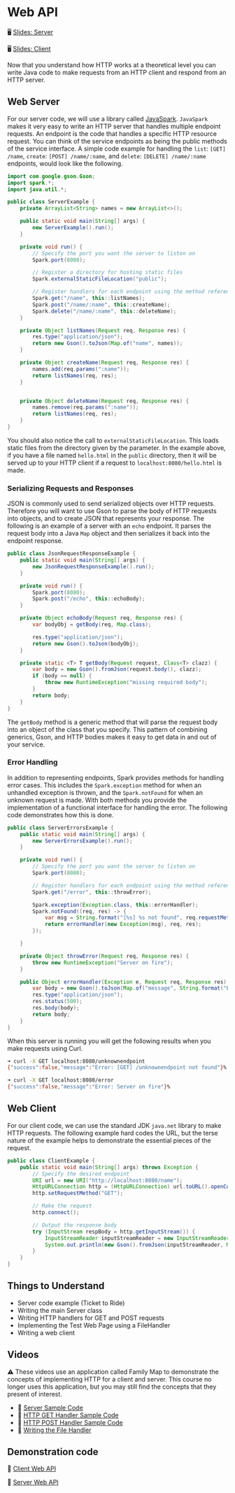 # Web API

🖥️ [Slides: Server](https://docs.google.com/presentation/d/1Nvb0fUObt-An0nMOFEhgIufnSN6qpixF/edit?usp=sharing&ouid=114081115660452804792&rtpof=true&sd=true)

🖥️ [Slides: Client](https://docs.google.com/presentation/d/1P-qIn-6mrZ28UuRFtFMIvGnjygOtOzZ5/edit?usp=sharing&ouid=114081115660452804792&rtpof=true&sd=true)

Now that you understand how HTTP works at a theoretical level you can write Java code to make requests from an HTTP client and respond from an HTTP server.

## Web Server

For our server code, we will use a library called [JavaSpark](https://sparkjava.com/). `JavaSpark` makes it very easy to write an HTTP server that handles multiple endpoint requests. An endpoint is the code that handles a specific HTTP resource request. You can think of the service endpoints as being the public methods of the service interface. A simple code example for handling the `list`: `[GET] /name`, `create`: `[POST] /name/:name`, and `delete`: `[DELETE] /name/:name` endpoints, would look like the following.

```java
import com.google.gson.Gson;
import spark.*;
import java.util.*;

public class ServerExample {
    private ArrayList<String> names = new ArrayList<>();

    public static void main(String[] args) {
        new ServerExample().run();
    }

    private void run() {
        // Specify the port you want the server to listen on
        Spark.port(8080);

        // Register a directory for hosting static files
        Spark.externalStaticFileLocation("public");

        // Register handlers for each endpoint using the method reference syntax
        Spark.get("/name", this::listNames);
        Spark.post("/name/:name", this::createName);
        Spark.delete("/name/:name", this::deleteName);
    }

    private Object listNames(Request req, Response res) {
        res.type("application/json");
        return new Gson().toJson(Map.of("name", names));
    }

    private Object createName(Request req, Response res) {
        names.add(req.params(":name"));
        return listNames(req, res);
    }


    private Object deleteName(Request req, Response res) {
        names.remove(req.params(":name"));
        return listNames(req, res);
    }
}
```

You should also notice the call to `externalStaticFileLocation`. This loads static files from the directory given by the parameter. In the example above, if you have a file named `hello.html` in the `public` directory, then it will be served up to your HTTP client if a request to `localhost:8080/hello.html` is made.

### Serializing Requests and Responses

JSON is commonly used to send serialized objects over HTTP requests. Therefore you will want to use Gson to parse the body of HTTP requests into objects, and to create JSON that represents your response. The following is an example of a server with an `echo` endpoint. It parses the request body into a Java `Map` object and then serializes it back into the endpoint response.

```java
public class JsonRequestResponseExample {
    public static void main(String[] args) {
        new JsonRequestResponseExample().run();
    }

    private void run() {
        Spark.port(8080);
        Spark.post("/echo", this::echoBody);
    }

    private Object echoBody(Request req, Response res) {
        var bodyObj = getBody(req, Map.class);

        res.type("application/json");
        return new Gson().toJson(bodyObj);
    }

    private static <T> T getBody(Request request, Class<T> clazz) {
        var body = new Gson().fromJson(request.body(), clazz);
        if (body == null) {
            throw new RuntimeException("missing required body");
        }
        return body;
    }
}
```

The `getBody` method is a generic method that will parse the request body into an object of the class that you specify. This pattern of combining generics, Gson, and HTTP bodies makes it easy to get data in and out of your service.

### Error Handling

In addition to representing endpoints, Spark provides methods for handling error cases. This includes the `Spark.exception` method for when an unhandled exception is thrown, and the `Spark.notFound` for when an unknown request is made. With both methods you provide the implementation of a functional interface for handling the error. The following code demonstrates how this is done.

```java
public class ServerErrorsExample {
    public static void main(String[] args) {
        new ServerErrorsExample().run();
    }

    private void run() {
        // Specify the port you want the server to listen on
        Spark.port(8080);

        // Register handlers for each endpoint using the method reference syntax
        Spark.get("/error", this::throwError);

        Spark.exception(Exception.class, this::errorHandler);
        Spark.notFound((req, res) -> {
            var msg = String.format("[%s] %s not found", req.requestMethod(), req.pathInfo());
            return errorHandler(new Exception(msg), req, res);
        });

    }

    private Object throwError(Request req, Response res) {
        throw new RuntimeException("Server on fire");
    }

    public Object errorHandler(Exception e, Request req, Response res) {
        var body = new Gson().toJson(Map.of("message", String.format("Error: %s", e.getMessage()), "success", false));
        res.type("application/json");
        res.status(500);
        res.body(body);
        return body;
    }
}
```

When this server is running you will get the following results when you make requests using Curl.

```sh
➜ curl -X GET localhost:8080/unknownendpoint
{"success":false,"message":"Error: [GET] /unknownendpoint not found"}%

➜ curl -X GET localhost:8080/error
{"success":false,"message":"Error: Server on fire"}%
```

## Web Client

For our client code, we can use the standard JDK `java.net` library to make HTTP requests. The following example hard codes the URL, but the terse nature of the example helps to demonstrate the essential pieces of the request.

```java
public class ClientExample {
    public static void main(String[] args) throws Exception {
        // Specify the desired endpoint
        URI url = new URI("http://localhost:8080/name");
        HttpURLConnection http = (HttpURLConnection) url.toURL().openConnection();
        http.setRequestMethod("GET");

        // Make the request
        http.connect();

        // Output the response body
        try (InputStream respBody = http.getInputStream()) {
            InputStreamReader inputStreamReader = new InputStreamReader(respBody);
            System.out.println(new Gson().fromJson(inputStreamReader, Map.class));
        }
    }
}
```

## Things to Understand

- Server code example (Ticket to Ride)
- Writing the main Server class
- Writing HTTP handlers for GET and POST requests
- Implementing the Test Web Page using a FileHandler
- Writing a web client

## Videos

⚠ These videos use an application called Family Map to demonstrate the concepts of implementing HTTP for a client and server. This course no longer uses this application, but you may still find the concepts that they present of interest.

- 🎥 [Server Sample Code](https://byu.hosted.panopto.com/Panopto/Pages/Viewer.aspx?id=6d6b5c43-2521-4b25-8177-ad7201201c19&start=0)
- 🎥 [HTTP GET Handler Sample Code](https://byu.hosted.panopto.com/Panopto/Pages/Viewer.aspx?id=1a90d240-18c0-4baa-9b63-ad7201268866&start=0)
- 🎥 [HTTP POST Handler Sample Code](https://byu.hosted.panopto.com/Panopto/Pages/Viewer.aspx?id=4619d1c4-ac73-4237-90bd-ad72012b020a&start=0)
- 🎥 [Writing the File Handler](https://byu.hosted.panopto.com/Panopto/Pages/Viewer.aspx?id=77ce21ae-8225-460d-8a9e-ad72012d3094&start=0)

## Demonstration code

📁 [Client Web API](example-code/client-web-api)

📁 [Server Web API](example-code/server-web-api)
